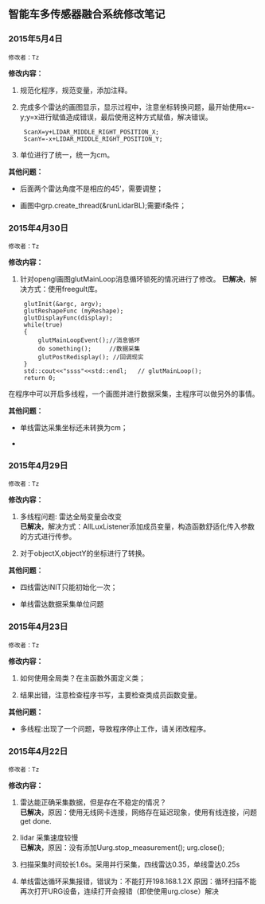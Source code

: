 ##  智能车多传感器融合系统修改笔记  ##
### 2015年5月4日   
`修改者：Tz` 
 
**修改内容：**

> 
1. 规范化程序，规范变量，添加注释。
2. 完成多个雷达的画图显示，显示过程中，注意坐标转换问题，最开始使用x=-y;y=x进行赋值造成错误，最后使用这种方式赋值，解决错误。

    	ScanX=y+LIDAR_MIDDLE_RIGHT_POSITION_X;
 		ScanY=-x+LIDAR_MIDDLE_RIGHT_POSITION_Y;

3. 单位进行了统一，统一为cm。		

 
**其他问题：**
> 
- 后面两个雷达角度不是相应的45'，需要调整；
> 
- 画图中grp.create_thread(&runLidarBL);需要if条件；
		
### 2015年4月30日   
`修改者：Tz` 
 
**修改内容：**

> 
1. 针对opengl画图glutMainLoop消息循环锁死的情况进行了修改。
**已解决**，解决方式：使用freegult库。
		
		glutInit(&argc, argv);
    	glutReshapeFunc (myReshape);
    	glutDisplayFunc(display);
    	while(true)
    	{
    		glutMainLoopEvent();//消息循环
    		do something();     //数据采集
    		glutPostRedisplay(); //回调现实 
    	}
    	std::cout<<"ssss"<<std::endl;	// glutMainLoop();
    	return 0; 
在程序中可以开启多线程，一个画图并进行数据采集，主程序可以做另外的事情。
 
**其他问题：**
> 
- 单线雷达采集坐标还未转换为cm；
> 
-

### 2015年4月29日   
`修改者：Tz` 
 
**修改内容：**
> 
1. 多线程问题: 雷达全局变量会改变  
**已解决**，解决方式：AllLuxListener添加成员变量，构造函数舒适化传入参数的方式进行传参。
> 
2. 对于objectX,objectY的坐标进行了转换。

 
**其他问题：**
> 
- 四线雷达INIT只能初始化一次；
> 
- 单线雷达数据采集单位问题



### 2015年4月23日   
`修改者：Tz` 
 
**修改内容：**
> 
1. 如何使用全局类？在主函数外面定义类； 
>  
2. 结果出错，注意检查程序书写，主要检查类成员函数变量。
 
**其他问题：**
> 
- 多线程:出现了一个问题，导致程序停止工作，请关闭改程序。



### 2015年4月22日   
`修改者：Tz` 
 
**修改内容：**
> 
1. 雷达能正确采集数据，但是存在不稳定的情况？  
  **已解决**，原因：使用无线网卡连接，网络存在延迟现象，使用有线连接，问题get done.  
> 
2. lidar 采集速度较慢  
 **已解决**，原因：没有添加Uurg.stop_measurement();	urg.close();
> 
3. 扫描采集时间较长1.6s。采用并行采集，四线雷达0.35，单线雷达0.25s
 > 
4. 单线雷达循环采集报错，错误为：不能打开198.168.1.2X
原因：循环扫描不能再次打开URG设备，连续打开会报错（即使使用urg.close）解决
